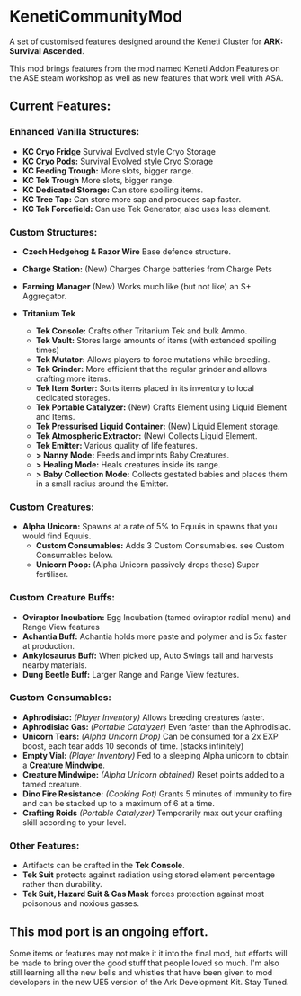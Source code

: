 # KenetiCommunityMod
A set of customised features designed around the Keneti Cluster for **ARK: Survival Ascended**.

This mod brings features from the mod named Keneti Addon Features on the ASE steam workshop as well as new features that work well with ASA.

## Current Features:

### Enhanced Vanilla Structures:
- **KC Cryo Fridge** Survival Evolved style Cryo Storage
- **KC Cryo Pods:** Survival Evolved style Cryo Storage 
- **KC Feeding Trough:** More slots, bigger range.
- **KC Tek Trough** More slots, bigger range.
- **KC Dedicated Storage:** Can store spoiling items.
- **KC Tree Tap:** Can store more sap and produces sap faster.
- **KC Tek Forcefield:** Can use Tek Generator, also uses less element.

### Custom Structures:
- **Czech Hedgehog & Razor Wire** Base defence structure.
- **Charge Station:** (New) Charges Charge batteries from Charge Pets
- **Farming Manager** (New) Works much like (but not like) an S+ Aggregator.

- **Tritanium Tek**
  - **Tek Console:** Crafts other Tritanium Tek and bulk Ammo.
  - **Tek Vault:** Stores large amounts of items (with extended spoiling times)
  - **Tek Mutator:** Allows players to force mutations while breeding.
  - **Tek Grinder:** More efficient that the regular grinder and allows crafting more items.
  - **Tek Item Sorter:** Sorts items placed in its inventory to local dedicated storages.
  - **Tek Portable Catalyzer:** (New) Crafts Element using Liquid Element and Items.
  - **Tek Pressurised Liquid Container:** (New) Liquid Element storage.
  - **Tek Atmospheric Extractor:** (New) Collects Liquid Element.
  - **Tek Emitter:** Various quality of life features.
  - **> Nanny Mode:** Feeds and imprints Baby Creatures.
  - **> Healing Mode:** Heals creatures inside its range.
  - **> Baby Collection Mode:** Collects gestated babies and places them in a small radius around the Emitter.

### Custom Creatures:
- **Alpha Unicorn:** Spawns at a rate of 5% to Equuis in spawns that you would find Equuis.
  - **Custom Consumables:** Adds 3 Custom Consumables. see Custom Consumables below.
  - **Unicorn Poop:** (Alpha Unicorn passively drops these) Super fertiliser. 

### Custom Creature Buffs:
- **Oviraptor Incubation:** Egg Incubation (tamed oviraptor radial menu) and Range View features
- **Achantia Buff:** Achantia holds more paste and polymer and is 5x faster at production.
- **Ankylosaurus Buff:** When picked up, Auto Swings tail and harvests nearby materials.
- **Dung Beetle Buff:** Larger Range and Range View features.

### Custom Consumables:
- **Aphrodisiac:** *(Player Inventory)* Allows breeding creatures faster.
- **Aphrodisiac Gas:** *(Portable Catalyzer)* Even faster than the Aphrodisiac.
- **Unicorn Tears:** *(Alpha Unicorn Drop)* Can be consumed for a 2x EXP boost, each tear adds 10 seconds of time. (stacks infinitely)
- **Empty Vial:** *(Player Inventory)* Fed to a sleeping Alpha unicorn to obtain a **Creature Mindwipe**.
- **Creature Mindwipe:** *(Alpha Unicorn obtained)* Reset points added to a tamed creature.
- **Dino Fire Resistance:** *(Cooking Pot)* Grants 5 minutes of immunity to fire and can be stacked up to a maximum of 6 at a time.
- **Crafting Roids** *(Portable Catalyzer)* Temporarily max out your crafting skill according to your level.

### Other Features:
 - Artifacts can be crafted in the **Tek Console**.
 - **Tek Suit** protects against radiation using stored element percentage rather than durability.
 - **Tek Suit, Hazard Suit & Gas Mask** forces protection against most poisonous and noxious gasses.

## This mod port is an ongoing effort.
Some items or features may not make it it into the final mod, but efforts will be made to bring over the good stuff that people loved so much. I'm also still learning all the new bells and whistles that have been given to mod developers in the new UE5 version of the Ark Development Kit. Stay Tuned.
